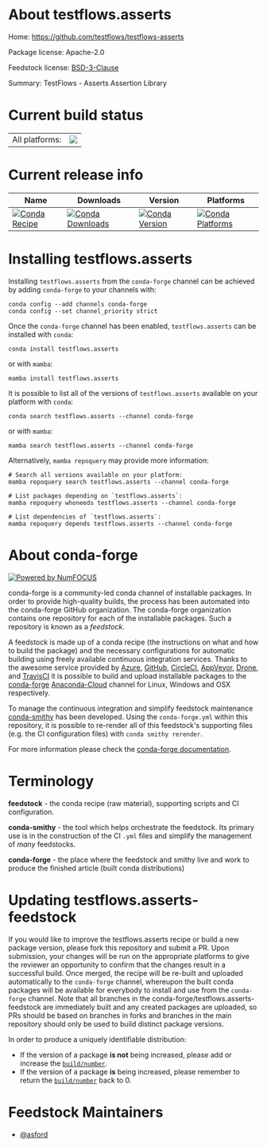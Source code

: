 About testflows.asserts
=======================

Home: https://github.com/testflows/testflows-asserts

Package license: Apache-2.0

Feedstock license: [BSD-3-Clause](https://github.com/conda-forge/testflows.asserts-feedstock/blob/main/LICENSE.txt)

Summary: TestFlows - Asserts Assertion Library

Current build status
====================


<table><tr><td>All platforms:</td>
    <td>
      <a href="https://dev.azure.com/conda-forge/feedstock-builds/_build/latest?definitionId=12207&branchName=main">
        <img src="https://dev.azure.com/conda-forge/feedstock-builds/_apis/build/status/testflows.asserts-feedstock?branchName=main">
      </a>
    </td>
  </tr>
</table>

Current release info
====================

| Name | Downloads | Version | Platforms |
| --- | --- | --- | --- |
| [![Conda Recipe](https://img.shields.io/badge/recipe-testflows.asserts-green.svg)](https://anaconda.org/conda-forge/testflows.asserts) | [![Conda Downloads](https://img.shields.io/conda/dn/conda-forge/testflows.asserts.svg)](https://anaconda.org/conda-forge/testflows.asserts) | [![Conda Version](https://img.shields.io/conda/vn/conda-forge/testflows.asserts.svg)](https://anaconda.org/conda-forge/testflows.asserts) | [![Conda Platforms](https://img.shields.io/conda/pn/conda-forge/testflows.asserts.svg)](https://anaconda.org/conda-forge/testflows.asserts) |

Installing testflows.asserts
============================

Installing `testflows.asserts` from the `conda-forge` channel can be achieved by adding `conda-forge` to your channels with:

```
conda config --add channels conda-forge
conda config --set channel_priority strict
```

Once the `conda-forge` channel has been enabled, `testflows.asserts` can be installed with `conda`:

```
conda install testflows.asserts
```

or with `mamba`:

```
mamba install testflows.asserts
```

It is possible to list all of the versions of `testflows.asserts` available on your platform with `conda`:

```
conda search testflows.asserts --channel conda-forge
```

or with `mamba`:

```
mamba search testflows.asserts --channel conda-forge
```

Alternatively, `mamba repoquery` may provide more information:

```
# Search all versions available on your platform:
mamba repoquery search testflows.asserts --channel conda-forge

# List packages depending on `testflows.asserts`:
mamba repoquery whoneeds testflows.asserts --channel conda-forge

# List dependencies of `testflows.asserts`:
mamba repoquery depends testflows.asserts --channel conda-forge
```


About conda-forge
=================

[![Powered by
NumFOCUS](https://img.shields.io/badge/powered%20by-NumFOCUS-orange.svg?style=flat&colorA=E1523D&colorB=007D8A)](https://numfocus.org)

conda-forge is a community-led conda channel of installable packages.
In order to provide high-quality builds, the process has been automated into the
conda-forge GitHub organization. The conda-forge organization contains one repository
for each of the installable packages. Such a repository is known as a *feedstock*.

A feedstock is made up of a conda recipe (the instructions on what and how to build
the package) and the necessary configurations for automatic building using freely
available continuous integration services. Thanks to the awesome service provided by
[Azure](https://azure.microsoft.com/en-us/services/devops/), [GitHub](https://github.com/),
[CircleCI](https://circleci.com/), [AppVeyor](https://www.appveyor.com/),
[Drone](https://cloud.drone.io/welcome), and [TravisCI](https://travis-ci.com/)
it is possible to build and upload installable packages to the
[conda-forge](https://anaconda.org/conda-forge) [Anaconda-Cloud](https://anaconda.org/)
channel for Linux, Windows and OSX respectively.

To manage the continuous integration and simplify feedstock maintenance
[conda-smithy](https://github.com/conda-forge/conda-smithy) has been developed.
Using the ``conda-forge.yml`` within this repository, it is possible to re-render all of
this feedstock's supporting files (e.g. the CI configuration files) with ``conda smithy rerender``.

For more information please check the [conda-forge documentation](https://conda-forge.org/docs/).

Terminology
===========

**feedstock** - the conda recipe (raw material), supporting scripts and CI configuration.

**conda-smithy** - the tool which helps orchestrate the feedstock.
                   Its primary use is in the construction of the CI ``.yml`` files
                   and simplify the management of *many* feedstocks.

**conda-forge** - the place where the feedstock and smithy live and work to
                  produce the finished article (built conda distributions)


Updating testflows.asserts-feedstock
====================================

If you would like to improve the testflows.asserts recipe or build a new
package version, please fork this repository and submit a PR. Upon submission,
your changes will be run on the appropriate platforms to give the reviewer an
opportunity to confirm that the changes result in a successful build. Once
merged, the recipe will be re-built and uploaded automatically to the
`conda-forge` channel, whereupon the built conda packages will be available for
everybody to install and use from the `conda-forge` channel.
Note that all branches in the conda-forge/testflows.asserts-feedstock are
immediately built and any created packages are uploaded, so PRs should be based
on branches in forks and branches in the main repository should only be used to
build distinct package versions.

In order to produce a uniquely identifiable distribution:
 * If the version of a package **is not** being increased, please add or increase
   the [``build/number``](https://docs.conda.io/projects/conda-build/en/latest/resources/define-metadata.html#build-number-and-string).
 * If the version of a package **is** being increased, please remember to return
   the [``build/number``](https://docs.conda.io/projects/conda-build/en/latest/resources/define-metadata.html#build-number-and-string)
   back to 0.

Feedstock Maintainers
=====================

* [@asford](https://github.com/asford/)

